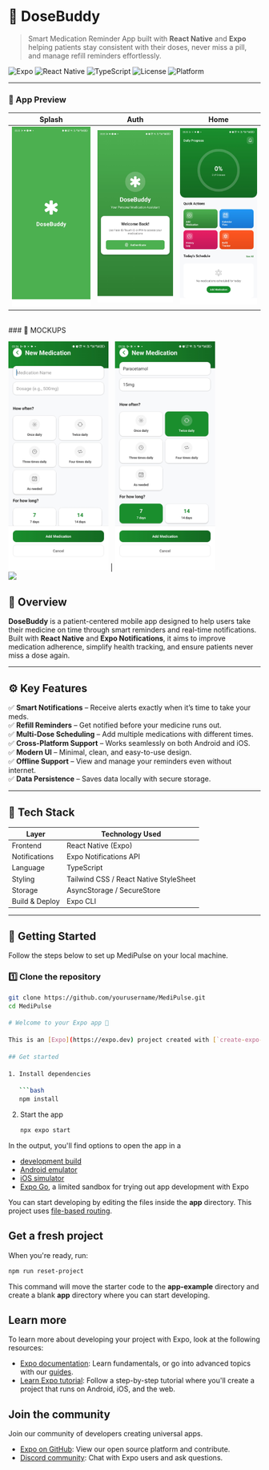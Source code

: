 # 💊 DoseBuddy

> Smart Medication Reminder App built with **React Native** and **Expo** helping patients stay consistent with their doses, never miss a pill, and manage refill reminders effortlessly.

![Expo](https://img.shields.io/badge/Expo-7A7DFF?style=for-the-badge&logo=expo&logoColor=white)
![React Native](https://img.shields.io/badge/React_Native-20232A?style=for-the-badge&logo=react&logoColor=61DAFB)
![TypeScript](https://img.shields.io/badge/TypeScript-007ACC?style=for-the-badge&logo=typescript&logoColor=white)
![License](https://img.shields.io/badge/License-MIT-green?style=for-the-badge)
![Platform](https://img.shields.io/badge/Platform-Android%20%7C%20iOS-blue?style=for-the-badge)

---
### 📱 App Preview

| Splash | Auth | Home |
|--------|------|----------|
| <img src="media/image1.jpg" width="250"/> | <img src="media/Auth.jpg" width="250"/> | <img src="media/Home.jpg" width="250"/> |
<br>
### 📱 MOCKUPS

<img src="media/AddMedication.jpg" width="200"/> | <img src="media/AddMedicine2.jpg" width="200"/>
<br>
<img src="media/snapthread-new.png" width="900"/>

## 🌟 **Overview**

**DoseBuddy** is a patient-centered mobile app designed to help users take their medicine on time through smart reminders and real-time notifications.  
Built with **React Native** and **Expo Notifications**, it aims to improve medication adherence, simplify health tracking, and ensure patients never miss a dose again.

---

## ⚙️ **Key Features**

✅ **Smart Notifications** – Receive alerts exactly when it’s time to take your meds.  
✅ **Refill Reminders** – Get notified before your medicine runs out.  
✅ **Multi-Dose Scheduling** – Add multiple medications with different times.  
✅ **Cross-Platform Support** – Works seamlessly on both Android and iOS.  
✅ **Modern UI** – Minimal, clean, and easy-to-use design.  
✅ **Offline Support** – View and manage your reminders even without internet.  
✅ **Data Persistence** – Saves data locally with secure storage.

---

## 🧱 **Tech Stack**

| Layer | Technology Used |
|-------|------------------|
| Frontend | React Native (Expo) |
| Notifications | Expo Notifications API |
| Language | TypeScript |
| Styling | Tailwind CSS / React Native StyleSheet |
| Storage | AsyncStorage / SecureStore |
| Build & Deploy | Expo CLI |

---

## 🚀 **Getting Started**

Follow the steps below to set up MediPulse on your local machine.

### 1️⃣ Clone the repository
```bash
git clone https://github.com/yourusername/MediPulse.git
cd MediPulse

# Welcome to your Expo app 👋

This is an [Expo](https://expo.dev) project created with [`create-expo-app`](https://www.npmjs.com/package/create-expo-app).

## Get started

1. Install dependencies

   ```bash
   npm install
   ```

2. Start the app

   ```bash
   npx expo start
   ```

In the output, you'll find options to open the app in a

- [development build](https://docs.expo.dev/develop/development-builds/introduction/)
- [Android emulator](https://docs.expo.dev/workflow/android-studio-emulator/)
- [iOS simulator](https://docs.expo.dev/workflow/ios-simulator/)
- [Expo Go](https://expo.dev/go), a limited sandbox for trying out app development with Expo

You can start developing by editing the files inside the **app** directory. This project uses [file-based routing](https://docs.expo.dev/router/introduction).

## Get a fresh project

When you're ready, run:

```bash
npm run reset-project
```

This command will move the starter code to the **app-example** directory and create a blank **app** directory where you can start developing.

## Learn more

To learn more about developing your project with Expo, look at the following resources:

- [Expo documentation](https://docs.expo.dev/): Learn fundamentals, or go into advanced topics with our [guides](https://docs.expo.dev/guides).
- [Learn Expo tutorial](https://docs.expo.dev/tutorial/introduction/): Follow a step-by-step tutorial where you'll create a project that runs on Android, iOS, and the web.

## Join the community

Join our community of developers creating universal apps.

- [Expo on GitHub](https://github.com/expo/expo): View our open source platform and contribute.
- [Discord community](https://chat.expo.dev): Chat with Expo users and ask questions.
